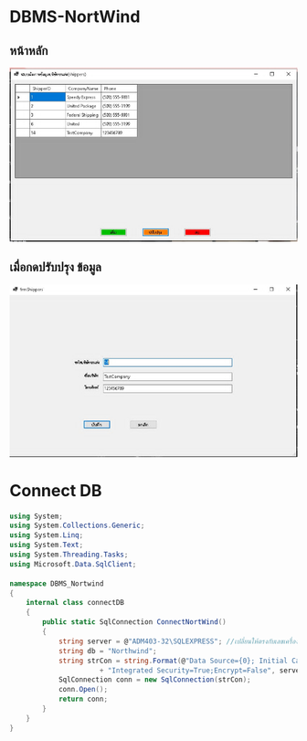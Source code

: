 # DBMS-NortWind
## หน้าหลัก 
![หน้าจอหลัก](images/home.jpeg)
## เมื่อกดปรับปรุง ข้อมูล
![หน้าจอหลัก](images/Update.jpeg)


# Connect DB
``` C#
using System;
using System.Collections.Generic;
using System.Linq;
using System.Text;
using System.Threading.Tasks;
using Microsoft.Data.SqlClient;

namespace DBMS_Nortwind
{
    internal class connectDB
    {
        public static SqlConnection ConnectNortWind()
        {
            string server = @"ADM403-32\SQLEXPRESS"; //เปลี่ยนให้ตรงกับเลขเครื่อง
            string db = "Northwind";
            string strCon = string.Format(@"Data Source={0}; Initial Catalog={1};"
                      + "Integrated Security=True;Encrypt=False", server, db);
            SqlConnection conn = new SqlConnection(strCon);
            conn.Open();
            return conn;
        }
    }
}
```